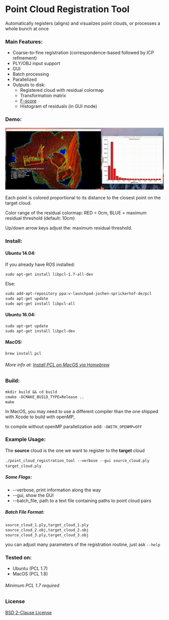 Point Cloud Registration Tool
====
Automatically registers (aligns) and visualizes point clouds, or processes a whole bunch at once

### Main Features:
* Coarse-to-fine registration (correspondence-based followed by ICP refinement)
* PLY/OBJ input support
* GUI
* Batch processing
* Parallelized
* Outputs to disk:
  * Registered cloud with residual colormap
  * Transformation matrix
  * [F-score](https://en.wikipedia.org/wiki/F1_score)
  * Histogram of residuals (in GUI mode)

### Demo:
![Example Screenshot](img/PointCloudRegistrationTool_demo.gif)

Each point is colored proportional to its distance to the closest point on the target cloud.

Color range of the residual colormap: RED = 0cm, BLUE = maximum residual threshold (default: 10cm)

Up/down arrow keys adjust the: maximum residual threshold.

### Install:

#### Ubuntu 14.04:

If you already have ROS installed:
```
sudo apt-get install libpcl-1.7-all-dev
```

Else:
```
sudo add-apt-repository ppa:v-launchpad-jochen-sprickerhof-de/pcl
sudo apt-get update
sudo apt-get install libpcl-all
```

#### Ubuntu 16.04:

```
sudo apt-get update 
sudo apt-get install libpcl-dev
```

#### MacOS:

```
brew install pcl
```

###### More info at: [Install PCL on MacOS via Homebrew](http://www.pointclouds.org/documentation/tutorials/installing_homebrew.php)

### Build:

```
mkdir build && cd build
cmake -DCMAKE_BUILD_TYPE=Release ..
make
```

In MacOS, you may need to use a different compiler than the one shipped with Xcode to build with openMP,

to compile without openMP parallelization add: `-DWITH_OPENMP=OFF`

### Example Usage:

The **source** cloud is the one we want to register to the **target** cloud

`./point_cloud_registration_tool --verbose --gui source_cloud.ply target_cloud.ply`

##### Some Flags:
* --verbose, print information along the way
* --gui, show the GUI
* --batch_file, path to a text file containing paths to point cloud pairs

##### Batch File Format:
```
source_cloud_1.ply,target_cloud_1.ply
source_cloud_2.obj,target_cloud_2.obj
source_cloud_3.ply,target_cloud_3.obj
```

you can adjust many parameters of the registration routine, just ask `--help`

### Tested on:
* Ubuntu (PCL 1.7)
* MacOS (PCL 1.8)

###### Minimum PCL 1.7 required

### License

[BSD 2-Clause License](LICENSE)